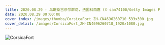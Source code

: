 ```yaml
---
title: 2020.08.29 - 鸟瞰桑吉奈尔群岛，法国科西嘉 (© sam74100/Getty Images Plus)
date: 2020.08.29 00:00:00
cover_index: /images/thumbs/CorsicaFort_ZH-CN4696260710_533x300.jpg
cover_detail: /images/CorsicaFort_ZH-CN4696260710_1920x1080.jpg
---
```


![CorsicaFort](/images/CorsicaFort_ZH-CN4696260710_1920x1080.jpg)
